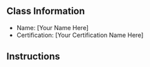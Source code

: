 ## Class Information
- Name: [Your Name Here]  
- Certification: [Your Certification Name Here]  

## Instructions

